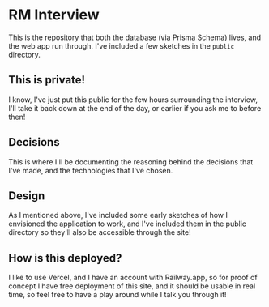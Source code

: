 # RM Interview

This is the repository that both the database (via Prisma Schema) lives, and the web app run through. I've included a few sketches in the <code>public</code> directory.

## This is private!

I know, I've just put this public for the few hours surrounding the interview, I'll take it back down at the end of the day, or earlier if you ask me to before then!

## Decisions

This is where I'll be documenting the reasoning behind the decisions that I've made, and the technologies that I've chosen.

## Design

As I mentioned above, I've included some early sketches of how I envisioned the application to work, and I've included them in the public directory so they'll also be accessible through the site!

## How is this deployed?

I like to use Vercel, and I have an account with Railway.app, so for proof of concept I have free deployment of this site, and it should be usable in real time, so feel free to have a play around while I talk you through it!
